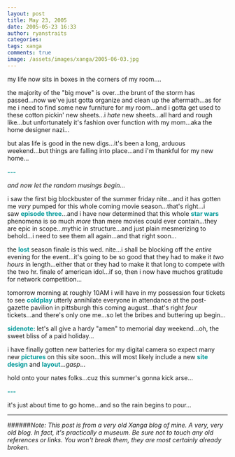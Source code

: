 ```yaml
---
layout: post
title: May 23, 2005
date: 2005-05-23 16:33
author: ryanstraits
categories:
tags: xanga
comments: true
image: /assets/images/xanga/2005-06-03.jpg
---
```

my life now sits in boxes in the corners of my room....

<!-- break -->

the majority of the "big move" is over...the brunt of the storm has passed...now we've just gotta organize and clean up the aftermath...as for me i need to find some new furniture for my room...and i gotta get used to these cotton pickin' new sheets...i <em>hate</em> new sheets...all hard and rough like...but unfortunately it's fashion over function with my mom...aka the home designer nazi...

but alas life is good in the new digs...it's been a long, arduous weekend...but things are falling into place...and i'm thankful for my new home...

<strong><span style="color:#009999;">---</span></strong>

<em>and now let the random musings begin...</em>

i saw the first big blockbuster of the summer friday nite...and it has gotten me <em>very</em> pumped for this whole coming movie season...that's right...i saw <strong><span style="color:#009999;">episode three</span></strong>...and i have now determined that this whole <strong><span style="color:#009999;">star wars</span></strong> phenomena is so much <em>more</em> than mere movies could ever contain...they are epic in scope...mythic in structure...and just plain mesmerizing to behold...i need to see them all again...and that right soon...

the <strong><span style="color:#009999;">lost</span></strong> season finale is this wed. nite...i shall be blocking off the<em> entire</em> evening for the event...it's going to be so good that they had to make it <em>two hours</em> in length...either that or they had to make it that long to compete with the two hr. finale of american idol...if so, then i now have muchos gratitude for network competition...

tomorrow morning at roughly 10AM i will have in my possession four tickets to see <strong><span style="color:#009999;">coldplay </span></strong>utterly annihilate everyone in attendance at the post-gazette pavilion in pittsburgh this coming august...that's right <em>four</em> tickets...and there's only one me...so let the bribes and buttering up begin...

<strong><span style="color:#009999;">sidenote:</span> </strong>let's all give a hardy "amen" to memorial day weekend...oh, the sweet bliss of a paid holiday...

i have finally gotten new batteries for my digital camera so expect many new <strong><span style="color:#009999;">pictures </span></strong>on this site soon...this will most likely include a new <strong><span style="color:#009999;">site design</span></strong> and <span style="color:#009999;"><strong>layout</strong></span>...*gasp*...

hold onto your nates folks...cuz this summer's gonna kick arse...

<strong><span style="color:#009999;">---</span></strong>

it's just about time to go home...and so the rain begins to pour...

---

######*Note: This post is from a very old Xanga blog of mine. A very, very old blog. In fact, it's practically a museum. Be sure not to touch any old references or links. You won't break them, they are most certainly already broken.*